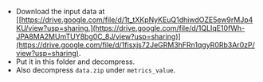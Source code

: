 - Download the input data at [[https://drive.google.com/file/d/1t_tXKpNyKEuQ1dhiwdOZE5ew9rMJp4KU/view?usp=sharing.](https://drive.google.com/file/d/1QLIqE10fWh-JPA8MA2MUmTUY8bg0C_8J/view?usp=sharing)](https://drive.google.com/file/d/1fisxjs72JeGRM3hFRn1qgyR0Rb3Ar0zP/view?usp=sharing).
- Put it in this folder and decompress.
- Also decompress `data.zip` under `metrics_value`.
